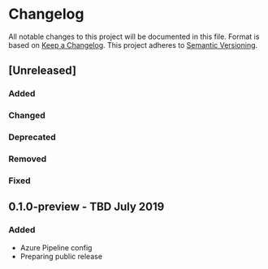 # Changelog
All notable changes to this project will be documented in this file. Format is based on [Keep a Changelog]( https://keepachangelog.com/en/1.0.0/ ).
This project adheres to [Semantic Versioning]( https://semver.org/ ).


## \[Unreleased\]
### Added
### Changed
### Deprecated
### Removed
### Fixed

## 0.1.0-preview - TBD July 2019
### Added
- Azure Pipeline config
- Preparing public release
